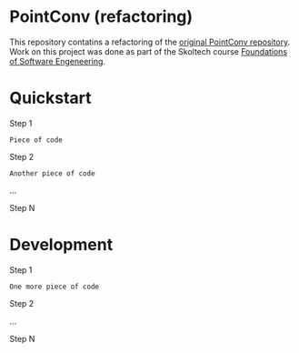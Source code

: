 # PointConv (refactoring)
This repository contatins a refactoring of the [original PointConv repository](https://github.com/DylanWusee/pointconv). Work on this project was done as part of the Skoltech course [Foundations of Software Engeneering](https://github.com/artonson/skoltech_fse_v2021.1).

# Quickstart

Step 1
```
Piece of code
```

Step 2
```
Another piece of code
```

...

Step N

# Development

Step 1

```
One more piece of code
```

Step 2

...

Step N



